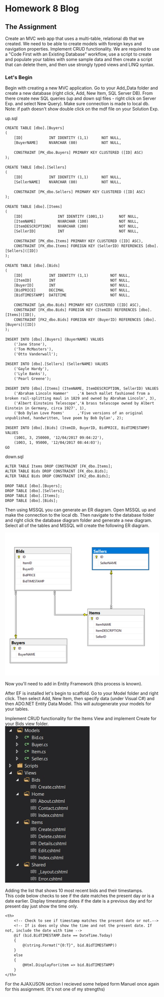 # Homework 8 Blog  
## The Assignment  

Create an MVC web app that uses a multi-table, relational db that we created. We need to be able to create models with foreign keys and navigation properties. Implement CRUD functionality. We are required to use a "Code First with an Existing Database" workflow, use a script to create and populate your tables with some sample data and then create a script that can delete them, and then use strongly typed views and LINQ syntax.  
### Let's Begin  

Begin with creating a new MVC application. Go to your Add_Data folder and create a new database (right click, Add, New Item, SQL Server DB). From there create new SQL queries (up and down sql files - right click on Server Exp. and select New Query). Make sure connection is made to local db. Note: if path doesn't show double click on the mdf file on your Solution Exp.  

up.sql  
```
CREATE TABLE [dbo].[Buyers]
(
	[ID]			INT IDENTITY (1,1)		NOT NULL,
	[BuyerNAME]		NVARCHAR (80)			NOT NULL,
	
	CONSTRAINT [PK_dbo.Buyers] PRIMARY KEY CLUSTERED ([ID] ASC)
);

CREATE TABLE [dbo].[Sellers]
(
	[ID]			INT IDENTITY (1,1)		NOT NULL,
	[SellerNAME]	NVARCHAR (80)			NOT NULL,

	CONSTRAINT [PK_dbo.Sellers] PRIMARY KEY CLUSTERED ([ID] ASC)
);

CREATE TABLE [dbo].[Items]
(
	[ID]				INT IDENTITY (1001,1)		NOT NULL,
	[ItemNAME]			NVARCHAR (100)				NOT NULL,
	[ItemDESCRIPTION]	NVARCHAR (200)				NOT NULL,
	[SellerID]			INT							NOT NULL,

	CONSTRAINT [PK_dbo.Items] PRIMARY KEY CLUSTERED ([ID] ASC),
	CONSTRAINT [FK_dbo.Items] FOREIGN KEY (SellerID) REFERENCES [dbo].[Sellers]([ID])
);

CREATE TABLE [dbo].[Bids]
(
	[ID]			INT IDENTITY (1,1)			NOT NULL,
	[ItemID]		INT 						NOT NULL,
	[BuyerID]		INT 						NOT NULL,
	[BidPRICE]		DECIMAL						NOT NULL,
	[BidTIMESTAMP]	DATETIME					NOT NULL,

	CONSTRAINT [pk_dbo.Bids] PRIMARY KEY CLUSTERED ([ID] ASC),
	CONSTRAINT [FK_dbo.Bids] FOREIGN KEY (ItemID) REFERENCES [dbo].[Items]([ID]),
	CONSTRAINT [FK2_dbo.Bids] FOREIGN KEY (BuyerID) REFERENCES [dbo].[Buyers]([ID])
);

INSERT INTO [dbo].[Buyers] (BuyerNAME) VALUES
	('Jane Stone'),
	('Tom McMasters'),
	('Otto Vanderwall');

INSERT INTO [dbo].[Sellers] (SellerNAME) VALUES
	('Gayle Hardy'),
	('Lyle Banks'),
	('Pearl Greene');

INSERT INTO [dbo].[Items] (ItemNAME, ItemDESCRIPTION, SellerID) VALUES
	('Abraham Lincoln Hammer'    ,'A bench mallet fashioned from a broken rail-splitting maul in 1829 and owned by Abraham Lincoln', 3),
	('Albert Einsteins Telescope','A brass telescope owned by Albert Einstein in Germany, circa 1927', 1),
	('Bob Dylan Love Poems'      ,'Five versions of an original unpublished, handwritten, love poem by Bob Dylan', 2);

INSERT INTO [dbo].[Bids] (ItemID, BuyerID, BidPRICE, BidTIMESTAMP) VALUES
	(1001, 3, 250000, '12/04/2017 09:04:22'),
	(1003, 1, 95000, '12/04/2017 08:44:03');
GO
```  
down.sql  
```
ALTER TABLE Items DROP CONSTRAINT [FK_dbo.Items];
ALTER TABLE Bids DROP CONSTRAINT [FK_dbo.Bids];
ALTER TABLE Bids DROP CONSTRAINT [FK2_dbo.Bids];

DROP TABLE [dbo].[Buyers];
DROP TABLE [dbo].[Sellers];
DROP TABLE [dbo].[Items];
DROP TABLE [dbo].[Bids];
```  

Then using MSSQL you can generate an ER diagram. Open MSSQL up and make the connection to the local db. Then navigate to the database folder and right click the database diagram folder and generate a new diagram. Select all of the tables and MSSQL will create the following ER diagram.  

![Auctions ER Diagram image](ERdiagram.jpg)  

Now you'll need to add in Entity Framework (this process is known).  

After EF is installed let's begin to scaffold. Go to your Model folder and right click. Then select Add, New Item, then specify data (under Visual C#) and then ADO.NET Entity Data Model. This will autogenerate your models for your tables.  

Implement CRUD functionality for the Items View and implement Create for your Bids view folder.  
![Image of CRUD in Items view folder](CRUD.jpg)  

Adding the list that shows 10 most recent bids and their timestamps.  
This code below checks to see if the date matches the present day or is a date earlier. Display timestamp dates if the date is a previous day and for present day just show the time only.  
```
<th>
    <!-- Check to see if timestamp matches the present date or not.-->
    <!-- If is does only show the time and not the present date. If not, include the date with time -->
    @if (bid.BidTIMESTAMP.Date == DateTime.Today)
    {
        @(string.Format("{0:T}", bid.BidTIMESTAMP))
    }
    else
    {
        @Html.DisplayFor(item => bid.BidTIMESTAMP)
    }
</th>
```  
For the AJAX/JSON section I recieved some helped form Manuel once again for this assignment.  (It's not one of my strengths)
